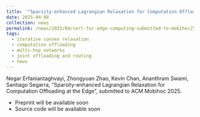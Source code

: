 ```yaml
---
title: '"Sparsity-enhanced Lagrangian Relaxation for Computation Offloading at the Edge" submitted to ACM Mobihoc 2025.'
date: 2025-04-08
collection: news
permalink: /news/2025/04/serl-for-edge-computing-submitted-to-mobihoc25/
tags:
  - iterative convex relaxation
  - computation offloading
  - multi-hop networks
  - joint offloading and routing
  - news
---
```


Negar Erfaniantaghvayi, Zhongyuan Zhao, Kevin Chan, Ananthram Swami, Santiago Segarra, “Sparsity-enhanced Lagrangian Relaxation for Computation Offloading at the Edge”, submitted to ACM Mobihoc 2025.

- Preprint will be available soon
- Source code will be available soon
